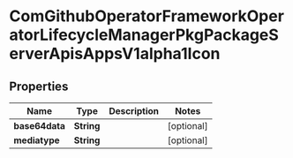 
# ComGithubOperatorFrameworkOperatorLifecycleManagerPkgPackageServerApisAppsV1alpha1Icon

## Properties
Name | Type | Description | Notes
------------ | ------------- | ------------- | -------------
**base64data** | **String** |  |  [optional]
**mediatype** | **String** |  |  [optional]



